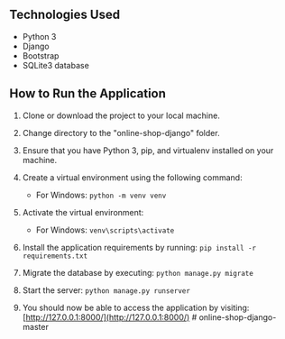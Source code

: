 ## Technologies Used

- Python 3
- Django
- Bootstrap
- SQLite3 database

## How to Run the Application

1. Clone or download the project to your local machine.
2. Change directory to the "online-shop-django" folder.
3. Ensure that you have Python 3, pip, and virtualenv installed on your machine.
4. Create a virtual environment using the following command:
  
   - For Windows: `python -m venv venv`
5. Activate the virtual environment:
   
   - For Windows: `venv\scripts\activate`
6. Install the application requirements by running: `pip install -r requirements.txt`
7. Migrate the database by executing: `python manage.py migrate`
8. Start the server: `python manage.py runserver`
9. You should now be able to access the application by visiting: [http://127.0.0.1:8000/](http://127.0.0.1:8000/)
#   o n l i n e - s h o p - d j a n g o - m a s t e r 
 

 
 
